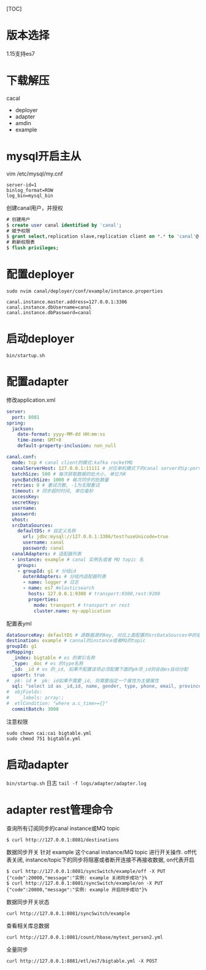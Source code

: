 [TOC]

# 版本选择
1.15支持es7

# 下载解压
cacal
+ deployer
+ adapter
+ amdin
+ example

# mysql开启主从
vim /etc/mysql/my.cnf
```
server-id=1
binlog_format=ROW
log_bin=mysql_bin
```
创建canal用户，并授权
```sql
# 创建用户
$ create user canal identified by 'canal';
# 赋予权限
$ grant select,replication slave,replication client on *.* to 'canal'@'%';
# 刷新权限表
$ flush privileges;
```

# 配置deployer
`sudo nvim canal/deployer/conf/example/instance.properties`
```
canal.instance.master.address=127.0.0.1:3306
canal.instance.dbUsername=canal
canal.instance.dbPassword=canal
```
# 启动deployer
`bin/startup.sh`

# 配置adapter
修改application.xml
```yml
server:
  port: 8081
spring:
  jackson:
    date-format: yyyy-MM-dd HH:mm:ss
    time-zone: GMT+8
    default-property-inclusion: non_null

canal.conf:
  mode: tcp # canal client的模式:kafka rocketMQ
  canalServerHost: 127.0.0.1:11111 # 对应单机模式下的canal server的ip:port
  batchSize: 500 # 每次获取数据的批大小, 单位为K
  syncBatchSize: 1000 # 每次同步的批数量
  retries: 0 # 重试次数, -1为无限重试
  timeout: # 同步超时时间, 单位毫秒
  accessKey:
  secretKey:
  username:
  password:
  vhost:
  srcDataSources:
    defaultDS: # 自定义名称
      url: jdbc:mysql://127.0.0.1:3306/test?useUnicode=true
      username: canal
      password: canal
  canalAdapters: # 适配器列表
  - instance: example # canal 实例名或者 MQ topic 名
    groups:
    - groupId: g1 # 分组id
      outerAdapters: # 分组内适配器列表
      - name: logger # 日志
      - name: es7 #elasticsearch
        hosts: 127.0.0.1:9300 # transport:9300,rest:9200
        properties:
          mode: transport # transport or rest
          cluster.name: my-application
```
配置表yml
```yml
dataSourceKey: defaultDS # 源数据源的key, 对应上面配置的srcDataSources中的值
destination: example # cannal的instance或者MQ的topic
groupId: g1
esMapping:
  _index: bigtable # es 的索引名称
  _type: _doc # es 的type名称
  _id: _id # es 的_id, 如果不配置该项必须配置下面的pk项_id则会由es自动分配
  upsert: true
#  pk: id #  pk: id如果不需要_id, 则需要指定一个属性为主键属性
  sql: "select id as _id,id, name, gender, type, phone, email, province, city, area, address, `desc` from bigtable"
#  objFields:
#    _labels: array:;
#  etlCondition: "where a.c_time>={}"
  commitBatch: 3000
```
注意权限
```
sudo chown cai:cai bigtable.yml
sudo chmod 751 bigtable.yml
```
# 启动adapter
`bin/startup.sh`
日志
`tail -f logs/adapter/adapter.log`

# adapter rest管理命令
查询所有订阅同步的canal instance或MQ topic
```
$ curl http://127.0.0.1:8081/destinations
```
数据同步开关
针对 example 这个canal instance/MQ topic 进行开关操作. off代表关闭, instance/topic下的同步将阻塞或者断开连接不再接收数据, on代表开启
```
$ curl http://127.0.0.1:8081/syncSwitch/example/off -X PUT
{"code":20000,"message":"实例: example 关闭同步成功"}%
$ curl http://127.0.0.1:8081/syncSwitch/example/on -X PUT
{"code":20000,"message":"实例: example 开启同步成功"}%
```
数据同步开关状态
```
curl http://127.0.0.1:8081/syncSwitch/example
```
查看相关库总数据
```
curl http://127.0.0.1:8081/count/hbase/mytest_person2.yml
```
全量同步
```
curl http://127.0.0.1:8081/etl/es7/bigtable.yml -X POST
```